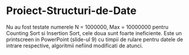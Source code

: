 # Proiect-Structuri-de-Date
Nu au fost testate numerele N = 1000000, Max = 10000000 pentru Counting Sort si Insertion Sort, cele doua sunt foarte ineficiente. Este un printscreen in PowerPoint (slide-ul 9) cu timpii de rulare pentru datele de intrare respective, algoritmii nefiind modificati de atunci.
